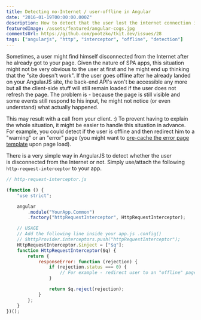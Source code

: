 ```yaml
---
title: Detecting no-Internet / user-offline in Angular
date: "2016-01-19T00:00:00.000Z"
description: How to detect that the user lost the internet connection in AngularJS?
featuredImage: /assets/featured/angular-cogs.jpg
commentsUrl: https://github.com/pootzko/tkit.dev/issues/28
tags: ["angularjs", "http", "interceptor", "offline", "detection"]
---
```


Sometimes, a user might find himself disconnected from the Internet after he already got to your page. Given the nature of SPA apps, this situation might not be very obvious to the user at first and he might end up thinking that the "site doesn't work". If the user goes offline after he already landed on your AngularJS site, the back-end API's won't be accessible any more but all the client-side stuff will still remain loaded if the user does not refresh the page. The problem is - because the page is still visible and some events still respond to his input, he might not notice (or even understand) what actually happened.

This may result with a call from your client. :) To prevent having to explain the whole situation, it might be easier to handle this situation in advance. For example, you could detect if the user is offline and then redirect him to a "warning" or an "error" page (you might want to [pre-cache the error page template](2015/12/01/pre-caching-html-templates-with-angularjs-ui-router-directive/) upon page load).

There is a very simple way in AngularJS to detect whether the user is disconnected from the Internet or not. Simply use/attach the following `http-request-interceptor` to your app.

```js
// http-request-interceptor.js

(function () {
    "use strict";

    angular
        .module("YourApp.Common")
        .factory("httpRequestInterceptor", HttpRequestInterceptor);

    // USAGE
    // Add the following line inside your app.js .config()
    // $httpProvider.interceptors.push("httpRequestInterceptor");
    HttpRequestInterceptor.$inject = ["$q"];
    function HttpRequestInterceptor($q) {
        return {
            responseError: function (rejection) {
                if (rejection.status === 0) {
                    // For example - redirect user to an "offline" page here
                }

                return $q.reject(rejection);
            }
        };
    }
})();
```